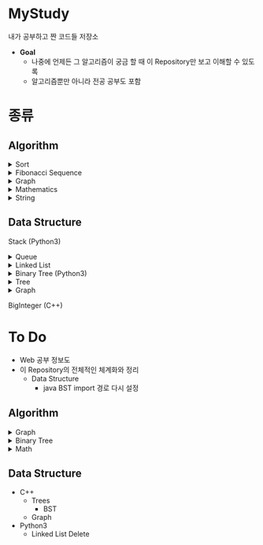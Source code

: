 # MyStudy
내가 공부하고 짠 코드들 저장소
  
* **Goal**
  * 나중에 언제든 그 알고리즘이 궁금 할 때 이 Repository만 보고 이해할 수 있도록
  * 알고리즘뿐만 아니라 전공 공부도 포함

# 종류
## Algorithm
<details>
<summary> Sort </summary>

* Bubble Sort (C, C++)
* Selection Sort (C, C++)
* Insertion Sort (C, C++)
* Merge Sort (C, C++, Java, Python3)
* Quick Sort (C, C++)
* Heap Sort (C)
* Counting Sort (C)
* Radix Sort (C)
</details>

<details>
<summary> Fibonacci Sequence </summary>

* Recursion (C++)
* Memoization (C++)
* Dynamic Programming (C++)
* Sliding Window (C++)
* Matrix Exponential (C++)
</details>

<details>
<summary> Graph </summary>

* DFS (C, C++)
* BFS (C, C++)
* Shortest Path
  * Dijkstra Algorithm (C++)
  * Bellman-Ford Algorithm (C++)
  * Floyd-Warshall Algorithm (C++)
* MST
  * Prim Algorithm (C++)
</details>

<details>
<summary> Mathematics </summary>

* GCD (C++)
* LCM (C++)
</details>

<details>
<summary> String </summary>

* Knuth-Morris-Pratt Algorithm (C++)
</details>

## Data Structure
Stack (Python3)

<details>
<summary> Queue </summary>

* Linear Queue (Java, Python3)
* Priority Queue (C, Python3)
</details>

<details>
  <summary> Linked List </summary>

  * Singly Linked List (C, Python3)
  * Circular Linked List (C)
  * Doubly Linked List (C)
</details>

<details>
  <summary> Binary Tree (Python3) </summary>

  * Binary Search Tree (Java, Python3)
  * Heap (C)
</details>

<details>
  <summary> Tree </summary>

  * Union Find Tree (C++)
  * Segment Tree (C++)
</details>

<details>
  <summary> Graph </summary>

  * AdjList (C, Python3)
  * DFS (C, Python3)
  * BFS (C, Python3)
</details>

BigInteger (C++)
    
# To Do
* Web 공부 정보도 
* 이 Repository의 전체적인 체계화와 정리
  * Data Structure
    * java BST import 경로 다시 설정

## Algorithm
<details>
  <summary> Graph </summary>
 
  * Topological Sort
  * Network Flow
  * Bipartite Matching
  * MST
    * Kruskal Algorithm
</details>

<details>
  <summary> Binary Tree </summary>

  * Preorder, Inorder, Postorder, Levelorder Traversals
</details>

<details>
  <summary> Math </summary>

  * 페르마의 소정리
  * 행렬 곱셈, 제곱
  * CCW
</details>

## Data Structure
* C++
  * Trees
    * BST
  * Graph
* Python3
  * Linked List Delete
